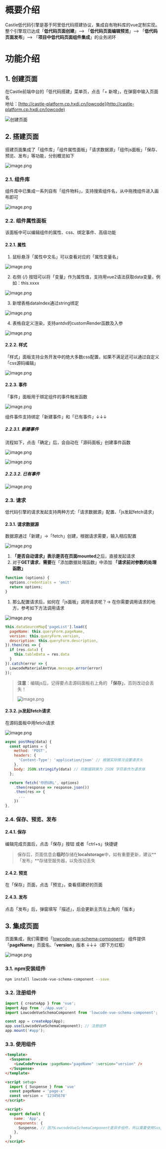 <a name="RXdCC"></a>
# 概要介绍
Castle低代码引擎是基于阿里低代码搭建协议，集成自有物料库的vue定制实现。
<br />整个引擎现已达成「**低代码页面创建**」--> 「**低代码页面编辑预览**」--> 「**低代码页面发布**」--> 「**项目中低代码页面组件集成**」的业务闭环

<a name="Eobq9"></a>
# 功能介绍
<a name="ZRq1r"></a>
## 1. 创建页面
在Castle前端中台的「低代码搭建」菜单页，点击「+ 新增」，在弹窗中输入页面名<br />地址：[http://castle-platform.cp.hxdi.cn/lowcode](http://castle-platform.cp.hxdi.cn/lowcode)

![创建页面](./images/create.png)

<a name="RQHct"></a>
## 2. 搭建页面
搭建页面集成了「组件库」「组件属性面板」「请求数据源」「组件js面板」「保存、预览、发布」等功能，分别概览如下

![image.png](./images/panel-mark.png)

<a name="te4St"></a>
### 2.1. 组件库
组件库中已集成一系列自有「组件物料」，支持搜索组件名，从中拖拽组件进入画布即可

![image.png](./images/comp-list.png)

<a name="Ey9t2"></a>
### 2.2. 组件属性面板
该面板中可以编辑组件的属性、css、绑定事件、高级功能
<a name="aRPr1"></a>
#### 2.2.1. 属性

1. 鼠标悬浮「属性中文名」可以查看对应的「属性变量名」

![image.png](./images/label-remark.png)

2. 右侧 {/} 按钮可以将「变量」作为属性值，支持用vue2语法获取data变量，例如：this.xxxx

![image.png](./images/var-bind.png)

3. 新增表格dataIndex通过string绑定

![image.png](./images/data-index.png)

4. 表格自定义渲染，支持antdv的customRender函数及入参

![image.png](./images/custom-render.png)
<a name="dFLVc"></a>
#### 2.2.2. 样式
「样式」面板支持业务开发中的绝大多数css配置，如果不满足还可以通过自定义「css源码编辑」

![image.png](./images/css-src.png)
<a name="Rbopx"></a>
#### 2.2.3. 事件
「事件」面板用于绑定组件的事件触发函数

![image.png](./images/event-bind.png) 

组件事件支持绑定「新建事件」和「已有事件」↓↓↓
<a name="nijRx"></a>
##### 2.2.3.1. 新建事件
流程如下，点击「确定」后，会自动在「源码面板」创建事件函数

![image.png](./images/new-event.png)

![image.png](./images/event-src.png)

<a name="oN7jh"></a>
##### 2.2.3.2. 已有事件

![image.png](./images/exist-event.png)
<a name="BYZ8y"></a>
### 2.3. 请求
低代码引擎的请求发起支持两种方式:「请求数据源」配置、「js发起fetch请求」
<a name="r8MUv"></a>
#### 2.3.1. 请求数据源
数据源通过「新建」->「fetch」创建，根据请求需要，输入相应配置

![image.png](./images/edit-req.png)

1. **「是否自动请求」**表示是否在页面**mounted**之后，直接发起请求
2. 对于**GET请求**，**需要**在「添加数据处理函数」中添加 **「请求前对参数的处理函数」**
```javascript
function (options) {
  options.credentials = 'omit'
  return options;
}
```

1. 那么配置请求后，如何在「js面板」调用请求呢？-> 在你需要调用请求的地方，参考如下方法调用请求

![image.png](./images/req-src.png)

```javascript
this.dataSourceMap['pageList'].load({
  pageName: this.queryForm.pageName,
  version: this.queryForm.version,
  description: this.queryForm.description,
}).then(res => { 
  if (res.data) {
    this.tableData = res.data
  }
}).catch(error => { 
  LowcodeMaterialAntVue.message.error(error)
});
```
> **注意**：编辑js后，记得要点击源码面板右上角的 **「保存」**，否则改动会丢失！
>
> ![image.png](./images/src-save.png)


<a name="cMAWx"></a>
#### 2.3.2. js发起fetch请求
在源码面板中用fetch请求

![image.png](./images/post-req.png)

```javascript
async postReq(data) {
  const options = {
    method: 'POST',
    headers: {
      'Content-Type': 'application/json' // 根据实际情况设置请求头
    },
    body: JSON.stringify(data) // 将数据转换为 JSON 字符串作为请求体
  };

  return fetch('你的URL', options)
    .then(response => response.json())
    .then(res => {
      ...
    })
},
```
<a name="YTclU"></a>
### 2.4. 保存、预览、发布
<a name="pkCAt"></a>
#### 2.4.1. 保存
编辑完成页面后，点击「保存」按钮 或者「ctrl+s」快捷键
> 保存后，页面信息会**临时**存储在**localstorage**中，如有重要更新，建议**「发布」**存储至服务器，以免改动丢失

<a name="z6loa"></a>
#### 2.4.2. 预览
在「保存」页面，点击「预览」，查看搭建好的页面
<a name="uC7BP"></a>
#### 2.4.3. 发布
点击「发布」后，弹窗填写「描述」，后会更新主页左上角的「版本」
<a name="BD3Sk"></a>
## 3. 集成页面
页面集成，我们需要给「[lowcode-vue-schema-component](https://www.npmjs.com/package/lowcode-vue-schema-component)」<package-version name="lowcode-vue-schema-component" />
组件提供「**pageName**」页面名、「**version**」版本 ↓↓↓（即下方红框）

![image.png](./images/name-version.png)

<a name="jnQE4"></a>

### 3.1. npm安装组件

```bash
npm install lowcode-vue-schema-component --save
```
<a name="xtwMU"></a>
### 3.2. 注册组件
```javascript
import { createApp } from 'vue';
import App from './App.vue';
import LowcodeVueSchemaComponent from 'lowcode-vue-schema-component';

const app = createApp(App);
app.use(LowcodeVueSchemaComponent); // 注册组件
app.mount('#app');
```
<a name="hGlbC"></a>
### 3.3. 使用组件
```html
<template>
  <Suspense>
    <LowCodePreview :pageName="pageName" :version="version" />
  </Suspense>
</template>

<script setup>
  import { Suspense } from 'vue'
  const pageName = 'page-x'
  const version = '12345678'
</script>

<script>
  export default {
    name: 'App',
    components: {
      Suspense, // 因为LowcodeVueSchemaComponent是异步组件，所以需要使用Suspense包裹
    },
  }
</script>
```



